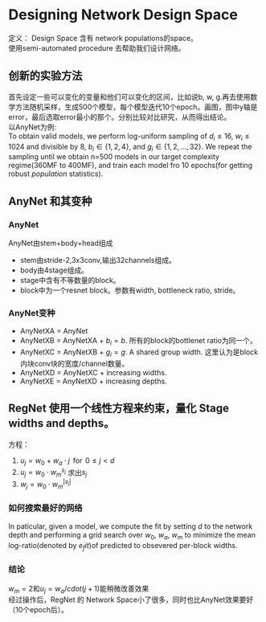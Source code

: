 # Designing Network Design Space
定义： Design Space 含有 network populations的space。  
使用semi-automated procedure 去帮助我们设计网络。

## 创新的实验方法
首先设定一些可以变化的变量和他们可以变化的区间，比如说b, w, g.再去使用数学方法随机采样，生成500个模型，每个模型迭代10个epoch。画图，图中y轴是error，最后选取error最小的那个。分别比较对比研究，从而得出结论。  
以AnyNet为例:  
To obtain valid models, we perform log-uniform sampling of $d_i \leq 16$, $w_i \leq 1024$ and divisible by 8, $b_i \in \{1, 2, 4\}$, and $g_i \in \{1, 2, ..., 32\}$. We repeat the sampling until we obtain n=500 models in our target complexity regime(360MF to 400MF), and train each model fro 10 epochs(for getting robust *population* statistics).

## AnyNet 和其变种
### AnyNet
AnyNet由stem+body+head组成
* stem由stride-2,3x3conv,输出32channels组成。  
* body由4stage组成。
* stage中含有不等数量的block。
* block中为一个resnet block。参数有width, bottleneck ratio, stride。
### AnyNet变种
* AnyNetXA = AnyNet
* AnyNetXB = AnyNetXA + $b_i=b$. 所有的block的bottlenet ratio为同一个。
* AnyNetXC = AnyNetXB + $g_i=g$. A shared group width. 这里认为是block内块conv块的宽度/channel数量。
* AnyNetXD = AnyNetXC + increasing widths.
* AnyNetXE = AnyNetXD + increasing depths.

## RegNet 使用一个线性方程来约束，量化 Stage widths and depths。  
方程：
1. $u_j = w_0 + w_a \cdot j\,$ for $\,0 \leq j < d$   
2. $u_j = w_0 \cdot w_m^{s_j}$ 求出$s_j$
3. $w_j = w_0 \cdot w_m^{|s_j|}$  
### 如何搜索最好的网络
In paticular, given a model, we compute the fit by setting $d$ to the network depth and performing a grid search over $w_0$, $w_a$, $w_m$ to minimize the mean log-ratio(denoted by $e_fit$)of predicted to obsevered per-block widths. 
### 结论 
$w_m = 2$和$u_j = w_a /cdot (j+1)$能稍微改善效果  
经过操作后，RegNet 的 Network Space小了很多，同时也比AnyNet效果要好（10个epoch后）。